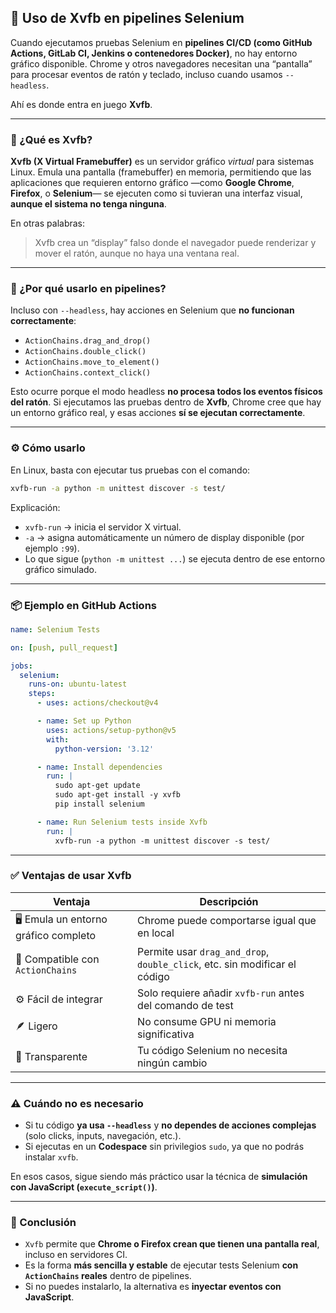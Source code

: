 ## 🧩 Uso de **Xvfb** en pipelines Selenium

Cuando ejecutamos pruebas Selenium en **pipelines CI/CD (como GitHub Actions, GitLab CI, Jenkins o contenedores Docker)**, no hay entorno gráfico disponible.
Chrome y otros navegadores necesitan una “pantalla” para procesar eventos de ratón y teclado, incluso cuando usamos `--headless`.

Ahí es donde entra en juego **Xvfb**.

---

### 🧠 ¿Qué es Xvfb?

**Xvfb (X Virtual Framebuffer)** es un servidor gráfico *virtual* para sistemas Linux.
Emula una pantalla (framebuffer) en memoria, permitiendo que las aplicaciones que requieren entorno gráfico —como **Google Chrome**, **Firefox**, o **Selenium**— se ejecuten como si tuvieran una interfaz visual, **aunque el sistema no tenga ninguna**.

En otras palabras:

> Xvfb crea un “display” falso donde el navegador puede renderizar y mover el ratón, aunque no haya una ventana real.

---

### 🚀 ¿Por qué usarlo en pipelines?

Incluso con `--headless`, hay acciones en Selenium que **no funcionan correctamente**:

* `ActionChains.drag_and_drop()`
* `ActionChains.double_click()`
* `ActionChains.move_to_element()`
* `ActionChains.context_click()`

Esto ocurre porque el modo headless **no procesa todos los eventos físicos del ratón**.
Si ejecutamos las pruebas dentro de **Xvfb**, Chrome cree que hay un entorno gráfico real, y esas acciones **sí se ejecutan correctamente**.

---

### ⚙️ Cómo usarlo

En Linux, basta con ejecutar tus pruebas con el comando:

```bash
xvfb-run -a python -m unittest discover -s test/
```

Explicación:

* `xvfb-run` → inicia el servidor X virtual.
* `-a` → asigna automáticamente un número de display disponible (por ejemplo `:99`).
* Lo que sigue (`python -m unittest ...`) se ejecuta dentro de ese entorno gráfico simulado.

---

### 📦 Ejemplo en GitHub Actions

```yaml
name: Selenium Tests

on: [push, pull_request]

jobs:
  selenium:
    runs-on: ubuntu-latest
    steps:
      - uses: actions/checkout@v4

      - name: Set up Python
        uses: actions/setup-python@v5
        with:
          python-version: '3.12'

      - name: Install dependencies
        run: |
          sudo apt-get update
          sudo apt-get install -y xvfb
          pip install selenium

      - name: Run Selenium tests inside Xvfb
        run: |
          xvfb-run -a python -m unittest discover -s test/
```

---

### ✅ Ventajas de usar Xvfb

| Ventaja                               | Descripción                                                                |
| ------------------------------------- | -------------------------------------------------------------------------- |
| 🖥️ Emula un entorno gráfico completo | Chrome puede comportarse igual que en local                                |
| 🧩 Compatible con `ActionChains`      | Permite usar `drag_and_drop`, `double_click`, etc. sin modificar el código |
| ⚙️ Fácil de integrar                  | Solo requiere añadir `xvfb-run` antes del comando de test                  |
| 🪶 Ligero                             | No consume GPU ni memoria significativa                                    |
| 🔄 Transparente                       | Tu código Selenium no necesita ningún cambio                               |

---

### ⚠️ Cuándo **no** es necesario

* Si tu código **ya usa `--headless`** y **no dependes de acciones complejas** (solo clicks, inputs, navegación, etc.).
* Si ejecutas en un **Codespace** sin privilegios `sudo`, ya que no podrás instalar `xvfb`.

En esos casos, sigue siendo más práctico usar la técnica de **simulación con JavaScript (`execute_script()`)**.

---

### 🧩 Conclusión

* `Xvfb` permite que **Chrome o Firefox crean que tienen una pantalla real**, incluso en servidores CI.
* Es la forma **más sencilla y estable** de ejecutar tests Selenium **con `ActionChains` reales** dentro de pipelines.
* Si no puedes instalarlo, la alternativa es **inyectar eventos con JavaScript**.